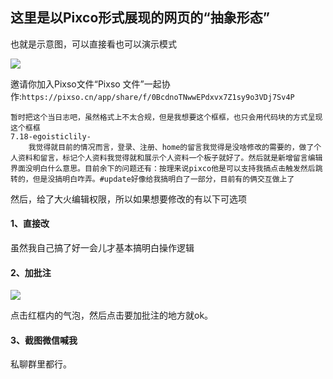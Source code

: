 ## 这里是以Pixco形式展现的网页的“抽象形态”

也就是示意图，可以直接看也可以演示模式

![](D:\classes\22小学期\DevelopmentForMicrobo\page_abstract\pics\play.png)

邀请你加入Pixso文件“Pixso 文件”一起协作:`https://pixso.cn/app/share/f/0BcdnoTNwwEPdxvx7Z1sy9o3VDj7Sv4P`

```
暂时把这个当日志吧，虽然格式上不太合规，但是我想要这个框框，也只会用代码块的方式呈现这个框框
7.18-egoisticlily-
    我觉得就目前的情况而言，登录、注册、home的留言我觉得是没啥修改的需要的，做了个人资料和留言，标记个人资料我觉得就和展示个人资料一个板子就好了。然后就是新增留言编辑界面没明白什么意思。目前余下的问题还有：按理来说pixco他是可以支持我搞点击触发然后跳转的，但是没搞明白咋弄。#update好像给我搞明白了一部分，目前有的俩交互做上了
```

然后，给了大火编辑权限，所以如果想要修改的有以下可选项

#### 1、直接改

虽然我自己搞了好一会儿才基本搞明白操作逻辑

#### 2、加批注

![](D:\classes\22小学期\DevelopmentForMicrobo\page_abstract\pics\head.png)

点击红框内的气泡，然后点击要加批注的地方就ok。

#### 3、截图微信喊我

私聊群里都行。


